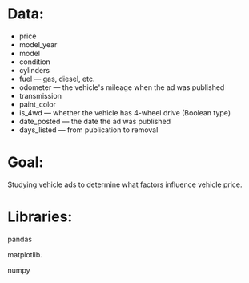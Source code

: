 # Data:

* price
* model_year
* model
* condition
* cylinders
* fuel — gas, diesel, etc.
* odometer — the vehicle's mileage when the ad was published
* transmission
* paint_color
* is_4wd — whether the vehicle has 4-wheel drive (Boolean type)
* date_posted — the date the ad was published
* days_listed — from publication to removal

# Goal:

Studying vehicle ads to determine what factors influence vehicle price.

# Libraries:

pandas 

matplotlib.

numpy
